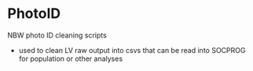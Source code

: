 # PhotoID
NBW photo ID cleaning scripts
- used to clean LV raw output into csvs that can be read into SOCPROG for population or other analyses
